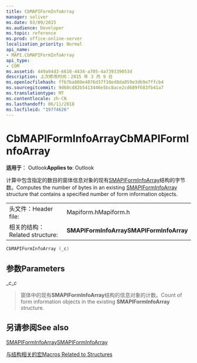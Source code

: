 ```yaml
---
title: CbMAPIFormInfoArray
manager: soliver
ms.date: 03/09/2015
ms.audience: Developer
ms.topic: reference
ms.prod: office-online-server
localization_priority: Normal
api_name:
- MAPI.CbMAPIFormInfoArray
api_type:
- COM
ms.assetid: 449a94d3-6610-4434-a705-4a739339053d
description: 上次修改时间：2015 年 3 月 9 日
ms.openlocfilehash: ffb7ba800e4076d37f10ed8da059e3db9e7ffcb4
ms.sourcegitcommit: 9d60cd82b5413446e5bc8ace2cd689f683fb41a7
ms.translationtype: MT
ms.contentlocale: zh-CN
ms.lasthandoff: 06/11/2018
ms.locfileid: "19774626"
---
```

# <a name="cbmapiforminfoarray"></a><span data-ttu-id="9a085-103">CbMAPIFormInfoArray</span><span class="sxs-lookup"><span data-stu-id="9a085-103">CbMAPIFormInfoArray</span></span>

  
  
<span data-ttu-id="9a085-104">**适用于**： Outlook</span><span class="sxs-lookup"><span data-stu-id="9a085-104">**Applies to**: Outlook</span></span> 
  
<span data-ttu-id="9a085-105">计算中包含指定的数目的窗体信息对象的现有[SMAPIFormInfoArray](smapiforminfoarray.md)结构的字节数。</span><span class="sxs-lookup"><span data-stu-id="9a085-105">Computes the number of bytes in an existing [SMAPIFormInfoArray](smapiforminfoarray.md) structure that contains a specified number of form information objects.</span></span> 
  
|||
|:-----|:-----|
|<span data-ttu-id="9a085-106">头文件：</span><span class="sxs-lookup"><span data-stu-id="9a085-106">Header file:</span></span>  <br/> |<span data-ttu-id="9a085-107">Mapiform.h</span><span class="sxs-lookup"><span data-stu-id="9a085-107">Mapiform.h</span></span>  <br/> |
|<span data-ttu-id="9a085-108">相关的结构：</span><span class="sxs-lookup"><span data-stu-id="9a085-108">Related structure:</span></span>  <br/> |<span data-ttu-id="9a085-109">**SMAPIFormInfoArray**</span><span class="sxs-lookup"><span data-stu-id="9a085-109">**SMAPIFormInfoArray**</span></span> <br/> |
   
```cpp
CbMAPIFormInfoArray (_c)
```

## <a name="parameters"></a><span data-ttu-id="9a085-110">参数</span><span class="sxs-lookup"><span data-stu-id="9a085-110">Parameters</span></span>

 <span data-ttu-id="9a085-111">__c_</span><span class="sxs-lookup"><span data-stu-id="9a085-111">__c_</span></span>
  
> <span data-ttu-id="9a085-112">窗体中的现有**SMAPIFormInfoArray**结构的信息对象的计数。</span><span class="sxs-lookup"><span data-stu-id="9a085-112">Count of form information objects in the existing **SMAPIFormInfoArray** structure.</span></span> 
    
## <a name="see-also"></a><span data-ttu-id="9a085-113">另请参阅</span><span class="sxs-lookup"><span data-stu-id="9a085-113">See also</span></span>



[<span data-ttu-id="9a085-114">SMAPIFormInfoArray</span><span class="sxs-lookup"><span data-stu-id="9a085-114">SMAPIFormInfoArray</span></span>](smapiforminfoarray.md)


[<span data-ttu-id="9a085-115">与结构相关的宏</span><span class="sxs-lookup"><span data-stu-id="9a085-115">Macros Related to Structures</span></span>](macros-related-to-structures.md)

